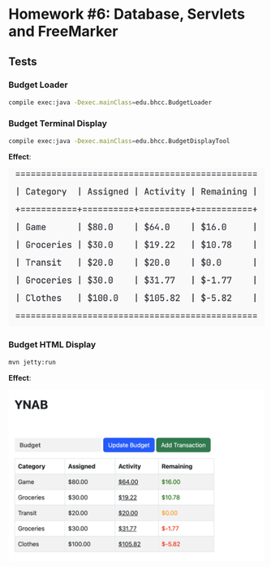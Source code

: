 # Homework #6:  Database, Servlets and FreeMarker

## Tests
### Budget Loader

~~~bash
compile exec:java -Dexec.mainClass=edu.bhcc.BudgetLoader
~~~

### Budget Terminal Display

~~~bash
compile exec:java -Dexec.mainClass=edu.bhcc.BudgetDisplayTool
~~~

**Effect**:

![budget_terminal_display](img/budget_terminal_display.png)

### Budget HTML Display

~~~bash
mvn jetty:run
~~~

**Effect**:

<img src="img/budget_html_display.png" alt="budget_html_display" style="zoom:50%;" />